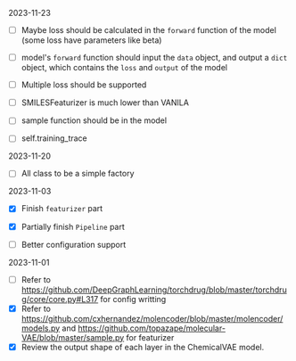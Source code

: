 2023-11-23
- [ ] Maybe loss should be calculated in the `forward` function of the model (some loss have parameters like beta)
- [ ] model's `forward` function should input the `data` object, and output a `dict` object, which contains the `loss` and `output` of the model
- [ ] Multiple loss should be supported
- [ ] SMILESFeaturizer is much lower than VANILA
- [ ] sample function should be in the model
- [ ] self.training_trace


2023-11-20
- [ ] All class to be a simple factory

2023-11-03
- [x] Finish `featurizer` part
- [x] Partially finish `Pipeline` part
- [ ] Better configuration support


2023-11-01

- [ ] Refer to https://github.com/DeepGraphLearning/torchdrug/blob/master/torchdrug/core/core.py#L317 for config writting
- [x] Refer to https://github.com/cxhernandez/molencoder/blob/master/molencoder/models.py and https://github.com/topazape/molecular-VAE/blob/master/sample.py for featurizer
- [x] Review the output shape of each layer in the ChemicalVAE model.
